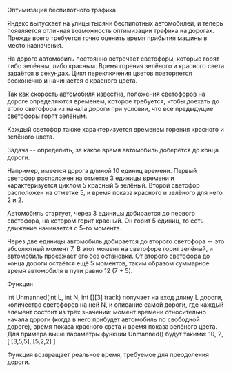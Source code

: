 Оптимизация беспилотного трафика

Яндекс выпускает на улицы тысячи беспилотных автомобилей, и теперь появляется отличная возможность оптимизации трафика на дорогах. Прежде всего требуется точно оценить время прибытия машины в место назначения.

На дороге автомобиль постоянно встречает светофоры, которые горят либо зелёным, либо красным. Время горения зелёного и красного света задаётся в секундах. Цикл переключения цветов повторяется бесконечно и начинается с красного цвета.

Так как скорость автомобиля известна, положения светофоров на дороге определяются временем, которое требуется, чтобы доехать до этого светофора из начала дороги при условии, что все предыдущие светофоры горят зелёным.

Каждый светофор также характеризуется временем горения красного и зелёного цвета.

Задача -- определить, за какое время автомобиль доберётся до конца дороги.

Например, имеется дорога длиной 10 единиц времени. Первый светофор расположен на отметке 3 единицы времени и характеризуется циклом 5 красный 5 зелёный. Второй светофор расположен на отметке 5, и время показа красного и зелёного для него 2 и 2.

Автомобиль стартует, через 3 единицы добирается до первого светофора, на котором горит красный. Он горит 5 единиц, то есть движение начинается с 5-го момента.

Через две единицы автомобиль добирается до второго светофора -- это абсолютный момент 7. В этот момент на светофоре горит зелёный, и автомобиль проезжает его без остановки. От второго светофора до конца дороги остаётся ещё 5 моментов, таким образом суммарное время автомобиля в пути равно 12 (7 + 5).

Функция

int Unmanned(int L, int N, int [][3] track)
получает на вход длину L дороги, количество светофоров на ней N, и описание самой дороги, где каждый элемент состоит из трёх значений: момент времени относительно начала дороги (когда в него прибудет автомобиль по свободной дороге), время показа красного света и время показа зелёного цвета.
Для примера выше параметры функции Unmanned() будут такими: 10, 2, [ [3,5,5], [5,2,2] ]

Функция возвращает реальное время, требуемое для преодоления дороги.
